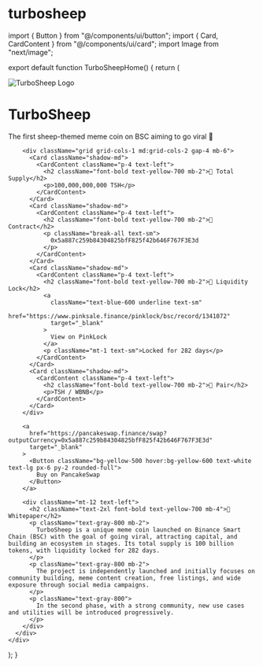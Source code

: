 # turbosheep
import { Button } from "@/components/ui/button";
import { Card, CardContent } from "@/components/ui/card";
import Image from "next/image";

export default function TurboSheepHome() {
  return (
    <div className="min-h-screen bg-gradient-to-b from-yellow-100 to-white p-6">
      <div className="max-w-3xl mx-auto text-center">
        <div className="flex justify-center mb-4">
          <Image
            src="/photo_2025-07-30_19-11-06.jpg"
            alt="TurboSheep Logo"
            width={128}
            height={128}
            className="rounded-full"
          />
        </div>
        <h1 className="text-4xl font-bold text-yellow-700 mb-2">TurboSheep</h1>
        <p className="text-lg text-gray-700 mb-6">
          The first sheep-themed meme coin on BSC aiming to go viral 🚀
        </p>

        <div className="grid grid-cols-1 md:grid-cols-2 gap-4 mb-6">
          <Card className="shadow-md">
            <CardContent className="p-4 text-left">
              <h2 className="font-bold text-yellow-700 mb-2">🔢 Total Supply</h2>
              <p>100,000,000,000 TSH</p>
            </CardContent>
          </Card>
          <Card className="shadow-md">
            <CardContent className="p-4 text-left">
              <h2 className="font-bold text-yellow-700 mb-2">📜 Contract</h2>
              <p className="break-all text-sm">
                0x5a887c259b84304825bfF825f42b646F767F3E3d
              </p>
            </CardContent>
          </Card>
          <Card className="shadow-md">
            <CardContent className="p-4 text-left">
              <h2 className="font-bold text-yellow-700 mb-2">🔐 Liquidity Lock</h2>
              <a
                className="text-blue-600 underline text-sm"
                href="https://www.pinksale.finance/pinklock/bsc/record/1341072"
                target="_blank"
              >
                View on PinkLock
              </a>
              <p className="mt-1 text-sm">Locked for 282 days</p>
            </CardContent>
          </Card>
          <Card className="shadow-md">
            <CardContent className="p-4 text-left">
              <h2 className="font-bold text-yellow-700 mb-2">💱 Pair</h2>
              <p>TSH / WBNB</p>
            </CardContent>
          </Card>
        </div>

        <a
          href="https://pancakeswap.finance/swap?outputCurrency=0x5a887c259b84304825bfF825f42b646F767F3E3d"
          target="_blank"
        >
          <Button className="bg-yellow-500 hover:bg-yellow-600 text-white text-lg px-6 py-2 rounded-full">
            Buy on PancakeSwap
          </Button>
        </a>

        <div className="mt-12 text-left">
          <h2 className="text-2xl font-bold text-yellow-700 mb-4">📄 Whitepaper</h2>
          <p className="text-gray-800 mb-2">
            TurboSheep is a unique meme coin launched on Binance Smart Chain (BSC) with the goal of going viral, attracting capital, and building an ecosystem in stages. Its total supply is 100 billion tokens, with liquidity locked for 282 days.
          </p>
          <p className="text-gray-800 mb-2">
            The project is independently launched and initially focuses on community building, meme content creation, free listings, and wide exposure through social media campaigns.
          </p>
          <p className="text-gray-800">
            In the second phase, with a strong community, new use cases and utilities will be introduced progressively.
          </p>
        </div>
      </div>
    </div>
  );
}
